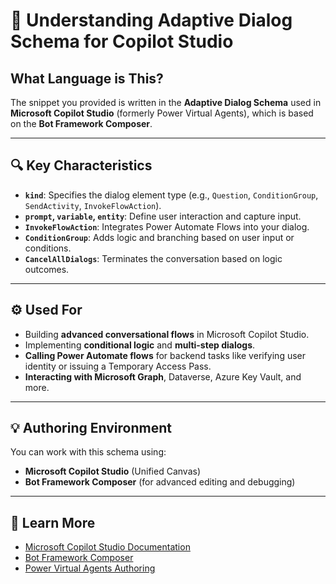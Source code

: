 
# 🧠 Understanding Adaptive Dialog Schema for Copilot Studio

## What Language is This?

The snippet you provided is written in the **Adaptive Dialog Schema** used in **Microsoft Copilot Studio** (formerly Power Virtual Agents), which is based on the **Bot Framework Composer**.

---

## 🔍 Key Characteristics

- **`kind`**: Specifies the dialog element type (e.g., `Question`, `ConditionGroup`, `SendActivity`, `InvokeFlowAction`).
- **`prompt`, `variable`, `entity`**: Define user interaction and capture input.
- **`InvokeFlowAction`**: Integrates Power Automate Flows into your dialog.
- **`ConditionGroup`**: Adds logic and branching based on user input or conditions.
- **`CancelAllDialogs`**: Terminates the conversation based on logic outcomes.

---

## ⚙️ Used For

- Building **advanced conversational flows** in Microsoft Copilot Studio.
- Implementing **conditional logic** and **multi-step dialogs**.
- **Calling Power Automate flows** for backend tasks like verifying user identity or issuing a Temporary Access Pass.
- **Interacting with Microsoft Graph**, Dataverse, Azure Key Vault, and more.

---

## 💡 Authoring Environment

You can work with this schema using:
- **Microsoft Copilot Studio** (Unified Canvas)
- **Bot Framework Composer** (for advanced editing and debugging)

---

## 🔗 Learn More

- [Microsoft Copilot Studio Documentation](https://learn.microsoft.com/en-us/microsoft-copilot-studio/)
- [Bot Framework Composer](https://learn.microsoft.com/en-us/composer/)
- [Power Virtual Agents Authoring](https://learn.microsoft.com/en-us/power-virtual-agents/)

